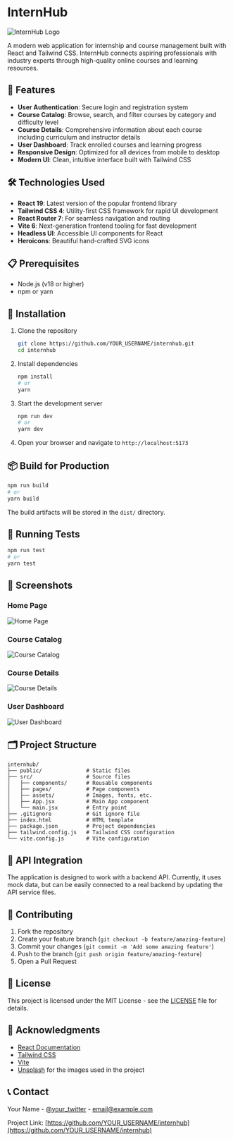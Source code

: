 # InternHub

![InternHub Logo](public/internhub-logo.png)

A modern web application for internship and course management built with React and Tailwind CSS. InternHub connects aspiring professionals with industry experts through high-quality online courses and learning resources.

## 🚀 Features

- **User Authentication**: Secure login and registration system
- **Course Catalog**: Browse, search, and filter courses by category and difficulty level
- **Course Details**: Comprehensive information about each course including curriculum and instructor details
- **User Dashboard**: Track enrolled courses and learning progress
- **Responsive Design**: Optimized for all devices from mobile to desktop
- **Modern UI**: Clean, intuitive interface built with Tailwind CSS

## 🛠️ Technologies Used

- **React 19**: Latest version of the popular frontend library
- **Tailwind CSS 4**: Utility-first CSS framework for rapid UI development
- **React Router 7**: For seamless navigation and routing
- **Vite 6**: Next-generation frontend tooling for fast development
- **Headless UI**: Accessible UI components for React
- **Heroicons**: Beautiful hand-crafted SVG icons

## 📋 Prerequisites

- Node.js (v18 or higher)
- npm or yarn

## 🔧 Installation

1. Clone the repository
   ```bash
   git clone https://github.com/YOUR_USERNAME/internhub.git
   cd internhub
   ```

2. Install dependencies
   ```bash
   npm install
   # or
   yarn
   ```

3. Start the development server
   ```bash
   npm run dev
   # or
   yarn dev
   ```

4. Open your browser and navigate to `http://localhost:5173`

## 📦 Build for Production

```bash
npm run build
# or
yarn build
```

The build artifacts will be stored in the `dist/` directory.

## 🧪 Running Tests

```bash
npm run test
# or
yarn test
```

## 📱 Screenshots

### Home Page
![Home Page](screenshots/home.png)

### Course Catalog
![Course Catalog](screenshots/courses.png)

### Course Details
![Course Details](screenshots/course-details.png)

### User Dashboard
![User Dashboard](screenshots/dashboard.png)

## 🗂️ Project Structure

```
internhub/
├── public/              # Static files
├── src/                 # Source files
│   ├── components/      # Reusable components
│   ├── pages/           # Page components
│   ├── assets/          # Images, fonts, etc.
│   ├── App.jsx          # Main App component
│   └── main.jsx         # Entry point
├── .gitignore           # Git ignore file
├── index.html           # HTML template
├── package.json         # Project dependencies
├── tailwind.config.js   # Tailwind CSS configuration
└── vite.config.js       # Vite configuration
```

## 🔄 API Integration

The application is designed to work with a backend API. Currently, it uses mock data, but can be easily connected to a real backend by updating the API service files.

## 🤝 Contributing

1. Fork the repository
2. Create your feature branch (`git checkout -b feature/amazing-feature`)
3. Commit your changes (`git commit -m 'Add some amazing feature'`)
4. Push to the branch (`git push origin feature/amazing-feature`)
5. Open a Pull Request

## 📄 License

This project is licensed under the MIT License - see the [LICENSE](LICENSE) file for details.

## 👏 Acknowledgments

- [React Documentation](https://react.dev/)
- [Tailwind CSS](https://tailwindcss.com/)
- [Vite](https://vitejs.dev/)
- [Unsplash](https://unsplash.com/) for the images used in the project

## 📞 Contact

Your Name - [@your_twitter](https://twitter.com/your_twitter) - email@example.com

Project Link: [https://github.com/YOUR_USERNAME/internhub](https://github.com/YOUR_USERNAME/internhub)

